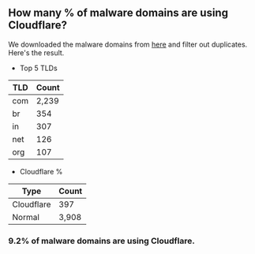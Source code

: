 ## How many % of malware domains are using Cloudflare?


We downloaded the malware domains from [here](https://urlhaus.abuse.ch) and filter out duplicates.
Here's the result.


[//]: # (start replacement)


- Top 5 TLDs

| TLD | Count |
| --- | --- |
| com | 2,239 |
| br | 354 |
| in | 307 |
| net | 126 |
| org | 107 |


- Cloudflare %

| Type | Count |
| --- | --- |
| Cloudflare | 397 |
| Normal | 3,908 |


### 9.2% of malware domains are using Cloudflare.